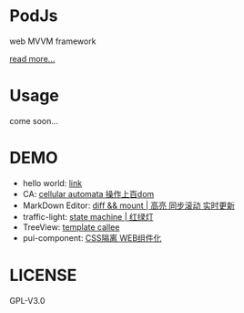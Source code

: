 # PodJs
web MVVM framework

[read more...](https://zhzLuke96.github.io/PoiJs)

# Usage
come soon...

# DEMO
- hello world: [link](https://zhzluke96.github.io/PoiJs/example/hello%20world.html)
- CA: [cellular automata 操作上百dom](https://zhzluke96.github.io/PoiJs/example/ca/CAxx.html)
- MarkDown Editor: [diff && mount | 高亮 同步滚动 实时更新](https://zhzluke96.github.io/PoiJs/example/Editor/index.html)
- traffic-light: [state machine | 红绿灯](https://zhzluke96.github.io/PoiJs/example/fsm/index.html)
- TreeView: [template callee](https://zhzluke96.github.io/PoiJs/example/treeView/index.html)
- pui-component: [CSS隔离 WEB组件化](https://zhzluke96.github.io/PoiJs/example/pui-comp/index.html)

# LICENSE
GPL-V3.0

